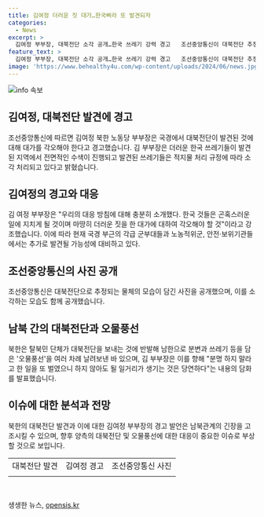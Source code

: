 ```yaml
---
title: 김여정 더러운 짓 대가…한국삐라 또 발견되자
categories:
  - News
excerpt: >
  김여정 부부장, 대북전단 소각 공개…한국 쓰레기 강력 경고   조선중앙통신이 대북전단 추정물체를 소각하는 사진을 공개하며 김여정 부부장의 강력한 경고가 발표됐다. 김 부부장은 더러운 한국 쓰레기들의 삐라와 물건짝들이 발견된 것에 대해 대가를 각오해야 한다고 밝혀, 북한의 대응에 대한 각오를 강조했다. 또한 조선중앙통신은 대북전단 추정물체를 소각하는 모습이 담긴 사진을 함께 공개했다. 이에 대해 김 부부장은 탈북민 단체의 활동에 대한 반발을 피력하며 추가적인 경고를 발표했다.
feature_text: >
  김여정 부부장, 대북전단 소각 공개…한국 쓰레기 강력 경고   조선중앙통신이 대북전단 추정물체를 소각하는 사진을 공개하며 김여정 부부장의 강력한 경고가 발표됐다. 김 부부장은 더러운 한국 쓰레기들의 삐라와 물건짝들이 발견된 것에 대해 대가를 각오해야 한다고 밝혀, 북한의 대응에 대한 각오를 강조했다. 또한 조선중앙통신은 대북전단 추정물체를 소각하는 모습이 담긴 사진을 함께 공개했다. 이에 대해 김 부부장은 탈북민 단체의 활동에 대한 반발을 피력하며 추가적인 경고를 발표했다.
image: 'https://www.behealthy4u.com/wp-content/uploads/2024/06/news.jpg'
---
```


<p><img src="https://www.behealthy4u.com/wp-content/uploads/2024/06/news.jpg" alt="info 속보" /></p>

<h2 data-ke-size="size26">김여정, 대북전단 발견에 경고</h2>

<p data-ke-size="size16">조선중앙통신에 따르면 김여정 북한 노동당 부부장은 국경에서 대북전단이 발견된 것에 대해 대가를 각오해야 한다고 경고했습니다. 김 부부장은 더러운 한국 쓰레기들이 발견된 지역에서 전면적인 수색이 진행되고 발견된 쓰레기들은 적지물 처리 규정에 따라 소각 처리되고 있다고 밝혔습니다.</p>

<h2 data-ke-size="size26">김여정의 경고와 대응</h2>

<p data-ke-size="size16">김 여정 부부장은 "우리의 대응 방침에 대해 충분히 소개했다. 한국 것들은 곤혹스러운 일에 지치게 될 것이며 마땅히 더러운 짓을 한 대가에 대하여 각오해야 할 것"이라고 강조했습니다. 이에 따라 현재 국경 부근의 각급 군부대들과 노농적위군, 안전·보위기관들에서는 추가로 발견될 가능성에 대비하고 있다.</p>

<h2 data-ke-size="size26">조선중앙통신의 사진 공개</h2>

<p data-ke-size="size16">조선중앙통신은 대북전단으로 추정되는 물체의 모습이 담긴 사진을 공개했으며, 이를 소각하는 모습도 함께 공개했습니다.</p>

<h2 data-ke-size="size26">남북 간의 대북전단과 오물풍선</h2>

<p data-ke-size="size16">북한은 탈북민 단체가 대북전단을 보내는 것에 반발해 남한으로 분변과 쓰레기 등을 담은 '오물풍선'을 여러 차례 날려보낸 바 있으며, 김 부부장은 이를 향해 "분명 하지 말라고 한 일을 또 벌였으니 하지 않아도 될 일거리가 생기는 것은 당연하다"는 내용의 담화를 발표했습니다.</p>

<h2 data-ke-size="size26">이슈에 대한 분석과 전망</h2>

<p data-ke-size="size16">북한의 대북전단 발견과 이에 대한 김여정 부부장의 경고 발언은 남북관계의 긴장을 고조시킬 수 있으며, 향후 양측의 대북전단 및 오물풍선에 대한 대응이 중요한 이슈로 부상할 것으로 보입니다.</p>

<table>
    <tbody>
        <tr>
            <td style="text-align: center;" data-ke-style="style13">대북전단 발견</td>
            <td style="text-align: center;" data-ke-style="style13">김여정 경고</td>
            <td style="text-align: center;" data-ke-style="style13">조선중앙통신 사진</td>
        </tr>
        <tr>
            <td style="text-align: center;"><img src="https://www.imageURL1.com" data-ke-size="size16" alt="" /></td>
            <td style="text-align: center;"><img src="https://www.imageURL2.com" data-ke-size="size16" alt="" /></td>
            <td style="text-align: center;"><img src="https://www.imageURL3.com" data-ke-size="size16" alt="" /></td>
        </tr>
    </tbody>
</table>

<p data-ke-size="size16">&nbsp;</p>
생생한 뉴스, <a href="https://opensis.kr" rel="dofollow">opensis.kr</a>


